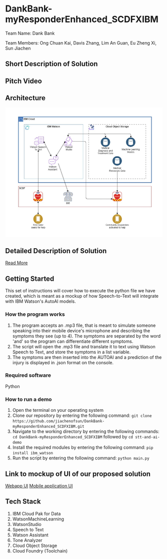 # DankBank-myResponderEnhanced_SCDFXIBM
Team Name: Dank Bank

Team Members: Ong Chuan Kai, Davis Zhang, Lim An Guan, Eu Zheng Xi, Sun Jiachen

## Short Description of Solution

## Pitch Video
<embed pitch video here>

## Architecture
![Architecture Diagram](https://github.com/jiachenofsun/DankBank-myResponderEnhanced_SCDFXIBM/blob/main/architecture_diagram.jpg?raw=true)

## Detailed Description of Solution
[Read More](https://docs.google.com/document/d/1A05Hdzwarb6KRHziTSzoAXsjwmgOxC-gNJo1I-aXs6c/edit?usp=sharing)

## Getting Started
This set of instructions will cover how to execute the python file we have created, which is meant as a mockup of how Speech-to-Text will integrate with IBM Watson's AutoAI models.
### How the program works
  1. The program accepts an .mp3 file, that is meant to simulate someone speaking into their mobile device's microphone and describing the symptoms they see (up to 4). The symptoms are separated by the word 'and' so the program can differentiate different symptoms.
  2. The script will open the .mp3 file and translate it to text using Watson Speech to Text, and store the symptoms in a list variable.
  3. The symptoms are then inserted into the AUTOAI and a prediction of the injury is displayed in .json format on the console.
### Required software
  Python
### How to run a demo
  1. Open the terminal on your operating system
  2. Clone our repository by entering the following command: `git clone https://github.com/jiachenofsun/DankBank-myResponderEnhanced_SCDFXIBM.git`
  3. Navigate to the working directory by entering the following commands: `cd DankBank-myResponderEnhanced_SCDFXIBM` followed by `cd stt-and-ai-demo`
  4. Install the required modules by entering the following command: `pip install ibm_watson`
  5. Run the script by entering the following command: `python main.py`
  
## Link to mockup of UI of our proposed solution
[Webapp UI](https://myresponderenhanced.mybluemix.net/)
[Mobile application UI](https://snack.expo.io/@aderty/myresponder-enhanced)

## Tech Stack
1. IBM Cloud Pak for Data
2. WatsonMachineLearning
3. WatsonStudio
4. Speech to Text
5. Watson Assistant
6. Tone Analyzer
7. Cloud Object Storage
8. Cloud Foundry (Toolchain)
